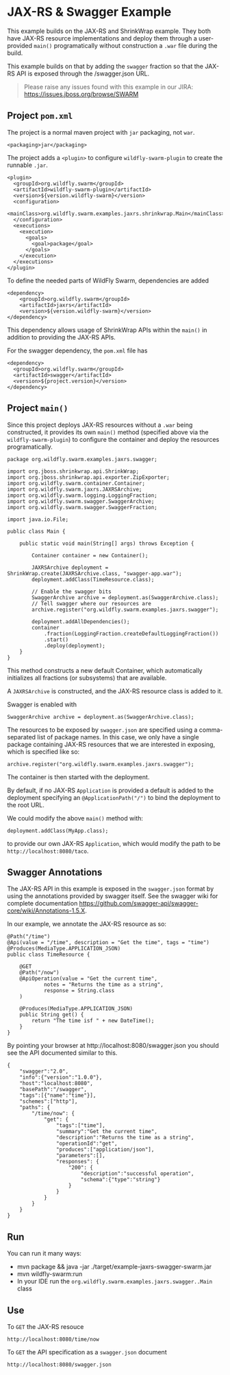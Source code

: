 # JAX-RS & Swagger Example

This example builds on the JAX-RS and ShrinkWrap example.
They both have JAX-RS resource implementations and deploy
them through a user-provided `main()` programatically without
construction a `.war` file during the build.

This example builds on that by adding the `swagger` fraction
so that the JAX-RS API is exposed through the /swagger.json
URL.

> Please raise any issues found with this example in our JIRA:
> https://issues.jboss.org/browse/SWARM

## Project `pom.xml`

The project is a normal maven project with `jar` packaging, not `war`.

    <packaging>jar</packaging>

The project adds a `<plugin>` to configure `wildfly-swarm-plugin` to
create the runnable `.jar`.

    <plugin>
      <groupId>org.wildfly.swarm</groupId>
      <artifactId>wildfly-swarm-plugin</artifactId>
      <version>${version.wildfly-swarm}</version>
      <configuration>
        <mainClass>org.wildfly.swarm.examples.jaxrs.shrinkwrap.Main</mainClass>
      </configuration>
      <executions>
        <execution>
          <goals>
            <goal>package</goal>
          </goals>
        </execution>
      </executions>
    </plugin>

To define the needed parts of WildFly Swarm, dependencies are added

    <dependency>
        <groupId>org.wildfly.swarm</groupId>
        <artifactId>jaxrs</artifactId>
        <version>${version.wildfly-swarm}</version>
    </dependency>

This dependency allows usage of ShrinkWrap APIs within the `main()` in addition
to providing the JAX-RS APIs.

For the swagger dependency, the `pom.xml` file has

    <dependency>
      <groupId>org.wildfly.swarm</groupId>
      <artifactId>swagger</artifactId>
      <version>${project.version}</version>
    </dependency>


## Project `main()`

Since this project deploys JAX-RS resources without a `.war` being constructed, it
provides its own `main()` method (specified above via the `wildfly-swarm-plugin`) to
configure the container and deploy the resources programatically.

    package org.wildfly.swarm.examples.jaxrs.swagger;

    import org.jboss.shrinkwrap.api.ShrinkWrap;
    import org.jboss.shrinkwrap.api.exporter.ZipExporter;
    import org.wildfly.swarm.container.Container;
    import org.wildfly.swarm.jaxrs.JAXRSArchive;
    import org.wildfly.swarm.logging.LoggingFraction;
    import org.wildfly.swarm.swagger.SwaggerArchive;
    import org.wildfly.swarm.swagger.SwaggerFraction;

    import java.io.File;

    public class Main {

        public static void main(String[] args) throws Exception {

            Container container = new Container();

            JAXRSArchive deployment = ShrinkWrap.create(JAXRSArchive.class, "swagger-app.war");
            deployment.addClass(TimeResource.class);

            // Enable the swagger bits
            SwaggerArchive archive = deployment.as(SwaggerArchive.class);
            // Tell swagger where our resources are
            archive.register("org.wildfly.swarm.examples.jaxrs.swagger");

            deployment.addAllDependencies();
            container
                .fraction(LoggingFraction.createDefaultLoggingFraction())
                .start()
                .deploy(deployment);
        }
    }

This method constructs a new default Container, which automatically
initializes all fractions (or subsystems) that are available.

A `JAXRSArchive` is constructed, and the JAX-RS resource class is
added to it.

Swagger is enabled with

    SwaggerArchive archive = deployment.as(SwaggerArchive.class);

The resources to be exposed by `swagger.json` are specified using
a comma-separated list of package names. In this case, we only have
a single package containing JAX-RS resources that we are interested
in exposing, which is specified like so:

    archive.register("org.wildfly.swarm.examples.jaxrs.swagger");

The container is then started with the deployment.

By default, if no JAX-RS `Application` is provided a default is added
to the deployment specifying an `@ApplicationPath("/")` to bind the
deployment to the root URL.

We could modify the above `main()` method with:

    deployment.addClass(MyApp.class);

to provide our own JAX-RS `Application`, which would modify the path to be
`http://localhost:8080/taco`.

## Swagger Annotations

The JAX-RS API in this example is exposed in the `swagger.json` format
by using the annotations provided by swagger itself. See the swagger wiki
for complete documentation https://github.com/swagger-api/swagger-core/wiki/Annotations-1.5.X.

In our example, we annotate the JAX-RS resource as so:

    @Path("/time")
    @Api(value = "/time", description = "Get the time", tags = "time")
    @Produces(MediaType.APPLICATION_JSON)
    public class TimeResource {

        @GET
        @Path("/now")
        @ApiOperation(value = "Get the current time",
                notes = "Returns the time as a string",
                response = String.class
        )

        @Produces(MediaType.APPLICATION_JSON)
        public String get() {
            return "The time isf " + new DateTime();
        }
    }

By pointing your browser at http://localhost:8080/swagger.json you should see the
API documented similar to this.

    {
        "swagger":"2.0",
        "info":{"version":"1.0.0"},
        "host":"localhost:8080",
        "basePath":"/swagger",
        "tags":[{"name":"time"}],
        "schemes":["http"],
        "paths": {
            "/time/now": {
                "get": {
                    "tags":["time"],
                    "summary":"Get the current time",
                    "description":"Returns the time as a string",
                    "operationId":"get",
                    "produces":["application/json"],
                    "parameters":[],
                    "responses": {
                        "200": {
                            "description":"successful operation",
                            "schema":{"type":"string"}
                        }
                    }
                }
            }
        }
    }

## Run

You can run it many ways:

* mvn package && java -jar ./target/example-jaxrs-swagger-swarm.jar
* mvn wildfly-swarm:run
* In your IDE run the `org.wildfly.swarm.examples.jaxrs.swagger..Main` class

## Use

To `GET` the JAX-RS resouce

    http://localhost:8080/time/now

To `GET` the API specification as a `swagger.json` document

    http://localhost:8080/swagger.json
